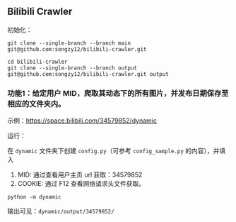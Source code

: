 ## Bilibili Crawler

初始化：

```
git clone --single-branch --branch main git@github.com:songzy12/bilibili-crawler.git

cd bilibili-crawler
git clone --single-branch --branch output git@github.com:songzy12/bilibili-crawler.git output
```

### 功能1：给定用户 MID，爬取其动态下的所有图片，并发布日期保存至相应的文件夹内。

示例：https://space.bilibili.com/34579852/dynamic

运行：

在 `dynamic` 文件夹下创建 `config.py`（可参考 `config_sample.py` 的内容），并填入

1. MID: 通过查看用户主页 url 获取：34579852
2. COOKIE: 通过 F12 查看网络请求头文件获取。

```
python -m dynamic
```

输出可见：`dynamic/output/34579852/`
